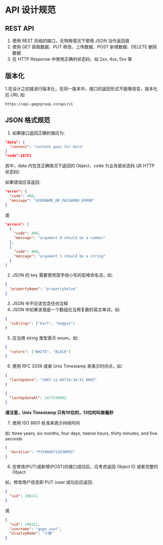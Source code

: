# API 设计规范

## REST API

1. 使用 REST 风格的接口，无特殊情况下使用 JSON 当作返回值
2. 使用 GET 获取数据、PUT 修改、上传数据、POST 新增数据、DELETE 删除数据
3. 在 HTTP Response 中使用正确的状态码，如 2xx, 4xx, 5xx 等

## 版本化

1.在设计之初就进行版本化，在同一版本中，接口的返回形式不能够改变，版本化后 URL 如:

`https://api.gagogroup.cn/api/v1`

## JSON 格式规范

1. 如果接口返回正确的值应为:

```JSON
"data": {
  "content": "content goes for here"
}
"code":18721
```

其中，data 内包含正确情况下返回的 Object，code 为业务层状态码 (非 HTTP 状态码)

如果错误应该返回:

```JSON
"error": {
  "code": 400,
  "message": "USERNAME_OR_PASSWORD_ERROR"
}
```

或

```JSON
"errors": [
  {
    "code": 400,
    "message": "argument 0 should be a number"
  },
  {
    "code": 400,
    "message": "argument 1 should be a string"
  }
]
```

2. JSON 的 key 需要使用首字母小写的驼峰命名法，如:

```JSON
{
  "propertyName": "propertyValue"
}
```

3. JSON 中不应该包含任何注释
4. JSON 中如果该值是一个数组应当用复数的英文单词，如:

```JSON
{
  "siblings": ["bart", "maggie"]
}
```

5. 应当用 string 类型表示 enum，如:

```JSON
{
  "colors": ["WHITE", "BLACK"]
}
```

6. 使用 RFC 3339 或者 Unix Timestamp 来表示时间点，如:

```JSON
{
  "lastUpdate": "2007-11-06T16:34:41.000Z"
}

{
  "lastUpdateAt": 1477549002
}
```

**请注意，Unix Timestamp 只有10位的，13位的叫做毫秒**

7. 使用 ISO 8601 标准来表示持续时间

如: three years, six months, four days, twelve hours, thirty minutes, and five seconds

```JSON
{
  "duration": "P3Y6M4DT12H30M5S"
}
```

8. 在修改(PUT)或新增(POST)的接口成功后，应考虑返回 Object ID 或者完整的 Object

如，修改用户信息即 PUT /user 成功后应返回:

```JSON
{
  "uid": 198211
}
```

或

```JSON
{
  "uid": 198211,
  "username": "gago_user",
  "displayName": "小康"
}
```
